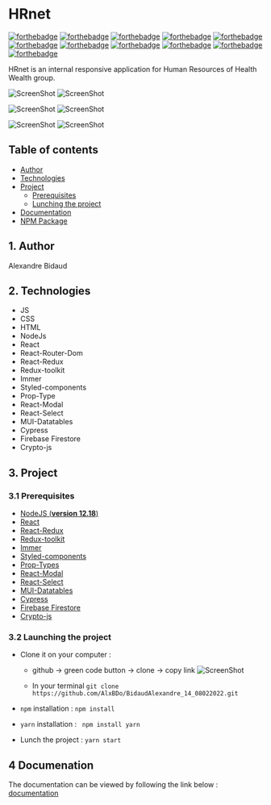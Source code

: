 # HRnet 
[![forthebadge](https://alxbdo.github.io/RHDatePicker/src/img/made-with-react.svg)](https://forthebadge.com) 
[![forthebadge](https://alxbdo.github.io/RHDatePicker/src/img/use-react-redux.svg)](https://forthebadge.com) 
[![forthebadge](https://alxbdo.github.io/BidaudAlexandre_14_08022022/public/use-crypto-js.svg)](https://forthebadge.com) 
[![forthebadge](https://alxbdo.github.io/BidaudAlexandre_14_08022022/public/use-cypress.svg)](https://forthebadge.com) 
[![forthebadge](https://alxbdo.github.io/BidaudAlexandre_14_08022022/public/use-firestore.svg)](https://forthebadge.com) 
[![forthebadge](https://alxbdo.github.io/BidaudAlexandre_14_08022022/public/use-mui-datatables.svg)](https://forthebadge.com) 
[![forthebadge](https://alxbdo.github.io/BidaudAlexandre_14_08022022/public/use-prop-type.svg)](https://forthebadge.com) 
[![forthebadge](https://alxbdo.github.io/BidaudAlexandre_14_08022022/public/use-react-modal.svg)](https://forthebadge.com) 
[![forthebadge](https://alxbdo.github.io/BidaudAlexandre_14_08022022/public/use-react-select.svg)](https://forthebadge.com) 
[![forthebadge](https://alxbdo.github.io/BidaudAlexandre_14_08022022/public/use-rhdatepicker.svg)](https://forthebadge.com) 
[![forthebadge](https://alxbdo.github.io/BidaudAlexandre_14_08022022/public/use-styled-components.svg)](https://forthebadge.com) 

HRnet is an internal responsive application for Human Resources of Health Wealth group.

![ScreenShot](https://alxbdo.github.io/BidaudAlexandre_14_08022022/public/desktop-view.png) 
![ScreenShot](https://alxbdo.github.io/BidaudAlexandre_14_08022022/public/desktop-view-ligth.png) 

![ScreenShot](https://alxbdo.github.io/BidaudAlexandre_14_08022022/public/tab-view.png) 
![ScreenShot](https://alxbdo.github.io/BidaudAlexandre_14_08022022/public/tab-view-light.png) 

![ScreenShot](https://alxbdo.github.io/BidaudAlexandre_14_08022022/public/mobile-view.png) 
![ScreenShot](https://alxbdo.github.io/BidaudAlexandre_14_08022022/public/mobile-view-ligth.png) 


## Table of contents 

* [Author](#1-author)
* [Technologies](#2-technologies)
* [Project](#3-project)
    * [Prerequisites](#31-prerequisites) 
    * [Lunching the project](#32-launching-the-project)
* [Documentation](#4-documenation) 
* [NPM Package](#5-npm-package)


## 1. Author

Alexandre Bidaud


## 2. Technologies

- JS 
- CSS 
- HTML 
- NodeJs
- React 
- React-Router-Dom  
- React-Redux 
- Redux-toolkit 
- Immer 
- Styled-components 
- Prop-Type 
- React-Modal 
- React-Select 
- MUI-Datatables 
- Cypress 
- Firebase Firestore 
- Crypto-js 


## 3. Project

### 3.1 Prerequisites

- [NodeJS (**version 12.18**)](https://nodejs.org/en/)
- [React](https://reactjs.org/) 
- [React-Redux](https://react-redux.js.org/introduction/getting-started) 
- [Redux-toolkit](https://redux-toolkit.js.org/introduction/getting-started) 
- [Immer](https://immerjs.github.io/immer/) 
- [Styled-components](https://styled-components.com/) 
- [Prop-Types](https://www.npmjs.com/package/prop-types) 
- [React-Modal](https://reactcommunity.org/react-modal/) 
- [React-Select](https://react-select.com/home) 
- [MUI-Datatables](https://openbase.com/js/mui-datatables/documentation) 
- [Cypress](https://docs.cypress.io/guides/getting-started/installing-cypress) 
- [Firebase Firestore](https://firebase.google.com/docs/firestore) 
- [Crypto-js](https://www.npmjs.com/package/crypto-js) 


### 3.2 Launching the project

- Clone it on your computer :

    * github -> green code button -> clone -> copy link
    ![ScreenShot](https://alxbdo.github.io/BidaudAlexandre_12_02112021/src/assets/clone_repo.jpg)

    * In your terminal 
``` git clone https://github.com/AlxBDo/BidaudAlexandre_14_08022022.git ```

- `npm` installation : ``` npm install ```

- `yarn` installation : ``` npm install yarn``` 

- Lunch the project : ``` yarn start ```


## 4 Documenation

The documentation can be viewed by following the link below : [documentation](https://alxbdo.github.io/BidaudAlexandre_14_08022022/docs/index.html) 

